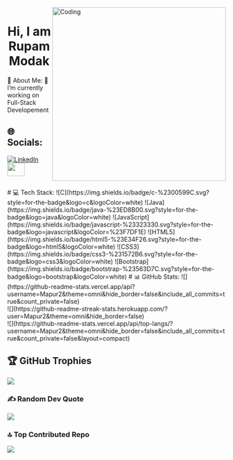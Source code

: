 <img align="right" alt="Coding" width="400" src="https://media3.giphy.com/media/v1.Y2lkPTc5MGI3NjExOWFjdDFkYXpwcnNtaDNoMXRpOXBnaHI0eDFleDF6MzZzcXl2eDVqNCZlcD12MV9pbnRlcm5hbF9naWZfYnlfaWQmY3Q9Zw/qgQUggAC3Pfv687qPC/giphy.gif">
<h1 align="center">Hi, I am Rupam Modak</h1>

 💫 About Me:
🔭 I’m currently working on Full-Stack Developement 

## 🌐 Socials:
[![LinkedIn](https://img.shields.io/badge/LinkedIn-%230077B5.svg?logo=linkedin&logoColor=white)](https://linkedin.com/in/rupam-modak-a87066251/) 
<a href="https://www.hackerrank.com/rupam_modak?hr_r=1" target="blank"><img align="center" src="https://raw.githubusercontent.com/rahuldkjain/github-profile-readme-generator/master/src/images/icons/Social/hackerrank.svg" alt="" height="30" width="40" /></a>

<p align="left"> <img src="https://komarev.com/ghpvc/?username=mapur2&label=Profile%20views&color=0e75b6&style=flat" alt="" /> </p>
# 💻 Tech Stack:
![C](https://img.shields.io/badge/c-%2300599C.svg?style=for-the-badge&logo=c&logoColor=white) ![Java](https://img.shields.io/badge/java-%23ED8B00.svg?style=for-the-badge&logo=java&logoColor=white) ![JavaScript](https://img.shields.io/badge/javascript-%23323330.svg?style=for-the-badge&logo=javascript&logoColor=%23F7DF1E) ![HTML5](https://img.shields.io/badge/html5-%23E34F26.svg?style=for-the-badge&logo=html5&logoColor=white) ![CSS3](https://img.shields.io/badge/css3-%231572B6.svg?style=for-the-badge&logo=css3&logoColor=white) ![Bootstrap](https://img.shields.io/badge/bootstrap-%23563D7C.svg?style=for-the-badge&logo=bootstrap&logoColor=white)
# 📊 GitHub Stats:
![](https://github-readme-stats.vercel.app/api?username=Mapur2&theme=omni&hide_border=false&include_all_commits=true&count_private=false)<br/>
![](https://github-readme-streak-stats.herokuapp.com/?user=Mapur2&theme=omni&hide_border=false)<br/>
![](https://github-readme-stats.vercel.app/api/top-langs/?username=Mapur2&theme=omni&hide_border=false&include_all_commits=true&count_private=false&layout=compact)

## 🏆 GitHub Trophies
![](https://github-profile-trophy.vercel.app/?username=Mapur2&theme=radical&no-frame=false&no-bg=false&margin-w=4)

### ✍️ Random Dev Quote
![](https://quotes-github-readme.vercel.app/api?type=horizontal&theme=radical)

### 🔝 Top Contributed Repo
![](https://github-contributor-stats.vercel.app/api?username=Mapur2&limit=5&theme=dark&combine_all_yearly_contributions=true)
<!-- Proudly created with GPRM ( https://gprm.itsvg.in ) -->
